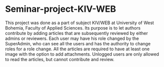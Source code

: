 # Seminar-project-KIV-WEB
This project was done as a part of subject KIV/WEB at University of West Bohemia, Faculty of Applied Sciences. Its purpose is to let authors contribute by adding articles that are subsequently reviewed by either admins or reviewers. Each user may have his role changed by the SuperAdmin, who can see all the users and has the authority to change roles for a role change.
All the articles are required to have at least one image with the option to add attachments. Unlogged users are only allowed to read the articles, but cannot contribute and review.
